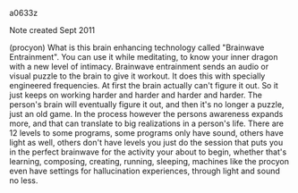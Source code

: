 a0633z

Note created Sept 2011

(procyon)
What is this brain enhancing technology called "Brainwave Entrainment". You can use it while meditating, to know your inner dragon with a new level of intimacy. Brainwave entrainment sends an audio or visual puzzle to the brain to give it workout. It does this with specially engineered frequencies. At first the brain actually can't figure it out. So it just keeps on working harder and harder and harder and harder. The person's brain will eventually figure it out, and then it's no longer a puzzle, just an old game. In the process however the persons awareness expands more, and that can translate to big realizations in a person's life. There are 12 levels to some programs, some programs only have sound, others have light as well, others don't have levels you just do the session that puts you in the perfect brainwave for the activity your about to begin, whether that's learning, composing, creating, running, sleeping,  machines like the procyon even have settings for hallucination experiences, through light and sound no less.
